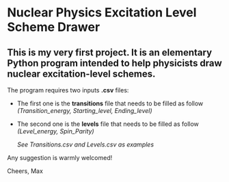 # Nuclear Physics Excitation Level Scheme Drawer

## This is my very first project. It is an elementary Python program intended to help physicists draw nuclear excitation-level schemes.

The program requires two inputs **.csv** files:

- The first one is the **transitions** file that needs to be filled as follow *(Transition_energy, Starting_level, Ending_level)*
- The second one is the **levels** file that needs to be filled as follow *(Level_energy, Spin_Parity)*

   *See Transitions.csv and Levels.csv as examples*

Any suggestion is warmly welcomed!

Cheers,
Max
